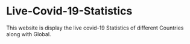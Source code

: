 # Live-Covid-19-Statistics
This website is display the live covid-19 Statistics of different Countries along with Global.
